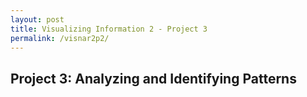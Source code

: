 ```yaml
---
layout: post
title: Visualizing Information 2 - Project 3
permalink: /visnar2p2/
---
```


## Project 3: Analyzing and Identifying Patterns


